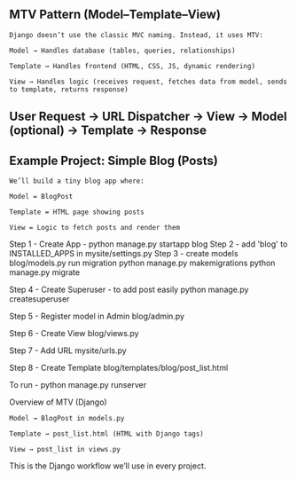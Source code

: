 ## MTV Pattern (Model–Template–View)
    Django doesn’t use the classic MVC naming. Instead, it uses MTV:

    Model → Handles database (tables, queries, relationships)

    Template → Handles frontend (HTML, CSS, JS, dynamic rendering)

    View → Handles logic (receives request, fetches data from model, sends to template, returns response)

## User Request → URL Dispatcher → View → Model (optional) → Template → Response

## Example Project: Simple Blog (Posts)

    We’ll build a tiny blog app where:

    Model = BlogPost

    Template = HTML page showing posts

    View = Logic to fetch posts and render them

Step 1 - Create App - python manage.py startapp blog
Step 2 - add 'blog' to INSTALLED_APPS in mysite/settings.py 
Step 3 - create models blog/models.py
    run migration 
    python manage.py makemigrations
    python manage.py migrate

Step 4 -  Create Superuser - to add post easily
    python manage.py createsuperuser


Step 5 - Register model in Admin
    blog/admin.py

Step 6 - Create View
    blog/views.py




Step 7 - Add URL
    mysite/urls.py

Step 8 - Create Template
    blog/templates/blog/post_list.html

To run - python manage.py runserver

Overview of MTV (Django)

    Model → BlogPost in models.py

    Template → post_list.html (HTML with Django tags)

    View → post_list in views.py    

This is the Django workflow we’ll use in every project.